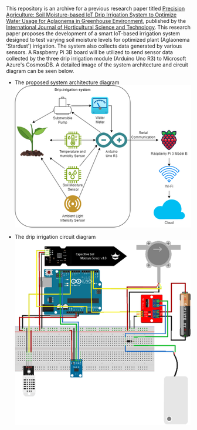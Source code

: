 This repository is an archive for a previous research paper titled [Precision Agriculture: Soil Moisture-based IoT Drip Irrigation System to Optimize Water Usage for Aglaonema in Greenhouse Environment](https://ijhst.ut.ac.ir/article_101039_b627a252ff56bf7ad8794ce35e8b953c.pdf), published by the [International Journal of Horticultural Science and Technology](https://ijhst.ut.ac.ir/). This research paper proposes the development of a smart IoT-based irrigation system designed to test varying soil moisture levels for optimized plant (Aglaonema 'Stardust') irrigation. The system also collects data generated by various sensors.
A Raspberry Pi 3B board will be utilized to send sensor data collected by the three drip irrigation module (Arduino Uno R3) to Microsoft Azure's CosmosDB. A detailed image of the system architecture and circuit diagram can be seen below.


  
* The proposed system architecture diagram  
![system_architecture_diagram.png](https://github.com/rhe-naldy/nosql-drip-irrigation/blob/main/system_architecture_diagram.png?raw=true)


  
* The drip irrigation circuit diagram  
![drip_irrigation_circuit_diagram.png](https://github.com/rhe-naldy/nosql-drip-irrigation/blob/main/drip_irrigation_circuit_diagram.png?raw=true)
